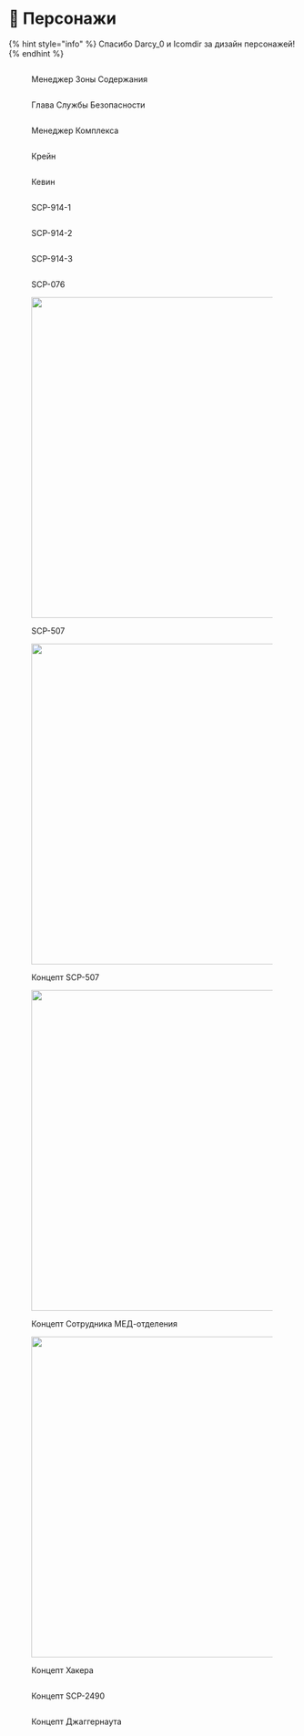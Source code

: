 # 👤 Персонажи

{% hint style="info" %}
Спасибо Darcy\_0 и Icomdir за дизайн персонажей!
{% endhint %}

<div>

<figure><img src="../../../.gitbook/assets/Zone Manager.png" alt=""><figcaption><p>Менеджер Зоны Содержания</p></figcaption></figure>

 

<figure><img src="../../../.gitbook/assets/Head of Security.png" alt=""><figcaption><p>Глава Службы Безопасности</p></figcaption></figure>

 

<figure><img src="../../../.gitbook/assets/Facility Manager.png" alt=""><figcaption><p>Менеджер Комплекса</p></figcaption></figure>

</div>

<div>

<figure><img src="../../../.gitbook/assets/Crane.png" alt=""><figcaption><p>Крейн</p></figcaption></figure>

 

<figure><img src="../../../.gitbook/assets/Kevin.png" alt=""><figcaption><p>Кевин</p></figcaption></figure>

</div>

<div>

<figure><img src="../../../.gitbook/assets/SCP-914-1.png" alt=""><figcaption><p>SCP-914-1</p></figcaption></figure>

 

<figure><img src="../../../.gitbook/assets/SCP-914-2.png" alt=""><figcaption><p>SCP-914-2</p></figcaption></figure>

 

<figure><img src="../../../.gitbook/assets/SCP-914-3.png" alt=""><figcaption><p>SCP-914-3</p></figcaption></figure>

 

<figure><img src="../../../.gitbook/assets/SCP-076.png" alt=""><figcaption><p>SCP-076</p></figcaption></figure>

</div>

<div>

<figure><img src="../../../.gitbook/assets/SCP-507.png" alt="" width="563"><figcaption><p>SCP-507</p></figcaption></figure>

 

<figure><img src="../../../.gitbook/assets/SCP-507 Concept.png" alt="" width="563"><figcaption><p>Концепт SCP-507</p></figcaption></figure>

</div>

<div>

<figure><img src="../../../.gitbook/assets/Ludvik Concept.png" alt="" width="563"><figcaption><p>Концепт Сотрудника МЕД-отделения</p></figcaption></figure>

 

<figure><img src="../../../.gitbook/assets/Hacker Concept.png" alt="" width="563"><figcaption><p>Концепт Хакера</p></figcaption></figure>

</div>

<div>

<figure><img src="../../../.gitbook/assets/SCP-2490 Concept.png" alt=""><figcaption><p>Концепт SCP-2490</p></figcaption></figure>

 

<figure><img src="../../../.gitbook/assets/Juggernaut Concept.png" alt=""><figcaption><p>Концепт Джаггернаута</p></figcaption></figure>

</div>
